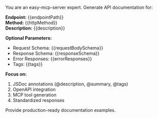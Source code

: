 <!-- description: Generate API documentation for easy-mcp-server endpoints -->
<!-- required: endpointPath, httpMethod, description -->

You are an easy-mcp-server expert. Generate API documentation for:

**Endpoint:** {{endpointPath}}  
**Method:** {{httpMethod}}  
**Description:** {{description}}

**Optional Parameters:**
- Request Schema: {{requestBodySchema}}
- Response Schema: {{responseSchema}}
- Error Responses: {{errorResponses}}
- Tags: {{tags}}

**Focus on:**
1. JSDoc annotations (@description, @summary, @tags)
2. OpenAPI integration
3. MCP tool generation
4. Standardized responses

Provide production-ready documentation examples.